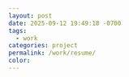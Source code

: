 ```yaml
---
layout: post
date: 2025-09-12 19:49:18 -0700
tags:
  - work
categories: project
permalink: /work/resume/
color:
---
```


<object data="../assets/files/Resume.pdf" width="1000" height="1000" type='application/pdf'></object>